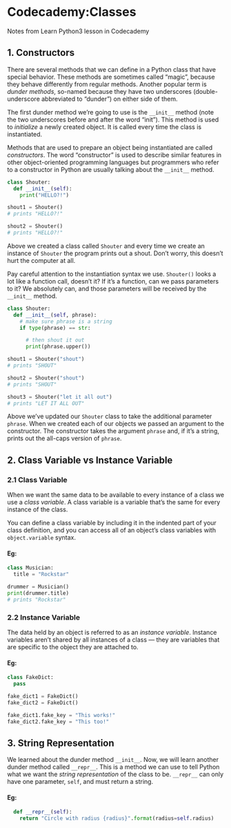# Codecademy:Classes
Notes from Learn Python3 lesson in Codecademy

## 1. Constructors
There are several methods that we can define in a Python class that have special behavior. These methods are sometimes called “magic”, because they behave differently from regular methods. Another popular term is _dunder methods_, so-named because they have two underscores (double-underscore abbreviated to “dunder”) on either side of them.

The first dunder method we’re going to use is the `__init__` method (note the two underscores before and after the word “init”). This method is used to _initialize_ a newly created object. It is called every time the class is instantiated.

Methods that are used to prepare an object being instantiated are called _constructors_. The word “constructor” is used to describe similar features in other object-oriented programming languages but programmers who refer to a constructor in Python are usually talking about the `__init__` method.

```py
class Shouter:
  def __init__(self):
    print("HELLO?!")

shout1 = Shouter()
# prints "HELLO?!"

shout2 = Shouter()
# prints "HELLO?!"
```

Above we created a class called `Shouter` and every time we create an instance of `Shouter` the program prints out a shout. Don’t worry, this doesn’t hurt the computer at all.

Pay careful attention to the instantiation syntax we use. `Shouter()` looks a lot like a function call, doesn’t it? If it’s a function, can we pass parameters to it? We absolutely can, and those parameters will be received by the `__init__` method.

```py
class Shouter:
  def __init__(self, phrase):
    # make sure phrase is a string
    if type(phrase) == str:

      # then shout it out
      print(phrase.upper())

shout1 = Shouter("shout")
# prints "SHOUT"

shout2 = Shouter("shout")
# prints "SHOUT"

shout3 = Shouter("let it all out")
# prints "LET IT ALL OUT"
```

Above we’ve updated our `Shouter` class to take the additional parameter `phrase`. When we created each of our objects we passed an argument to the constructor. The constructor takes the argument `phrase` and, if it’s a string, prints out the all-caps version of `phrase`.

## 2. Class Variable vs Instance Variable
### 2.1 Class Variable
When we want the same data to be available to every instance of a class we use a _class variable_. A class variable is a variable that’s the same for every instance of the class.

You can define a class variable by including it in the indented part of your class definition, and you can access all of an object’s class variables with `object.variable` syntax.

#### Eg:
```py
class Musician:
  title = "Rockstar"

drummer = Musician()
print(drummer.title)
# prints "Rockstar"
```

### 2.2 Instance Variable
The data held by an object is referred to as an _instance variable_. Instance variables aren’t shared by all instances of a class — they are variables that are specific to the object they are attached to.

#### Eg:

```py
class FakeDict:
  pass

fake_dict1 = FakeDict()
fake_dict2 = FakeDict()

fake_dict1.fake_key = "This works!"
fake_dict2.fake_key = "This too!"
```

## 3. String Representation
We learned about the dunder method `__init__`. Now, we will learn another dunder method called `__repr__`. This is a method we can use to tell Python what we want the _string representation_ of the class to be. `__repr__` can only have one parameter, `self`, and must return a string.

#### Eg:

```py
  def __repr__(self):
    return "Circle with radius {radius}".format(radius=self.radius)
```

<!--stackedit_data:
eyJoaXN0b3J5IjpbLTI3OTk4OTcsNDI5MzUxMTgwXX0=
-->